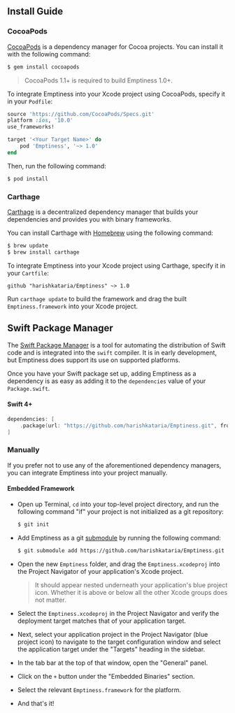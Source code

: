 ## Install Guide

### CocoaPods

[CocoaPods](http://cocoapods.org) is a dependency manager for Cocoa projects. You can install it with the following command:

```bash
$ gem install cocoapods
```

> CocoaPods 1.1+ is required to build Emptiness 1.0+.

To integrate Emptiness into your Xcode project using CocoaPods, specify it in your `Podfile`:

```ruby
source 'https://github.com/CocoaPods/Specs.git'
platform :ios, '10.0'
use_frameworks!

target '<Your Target Name>' do
    pod 'Emptiness', '~> 1.0'
end
```

Then, run the following command:

```bash
$ pod install
```

### Carthage

[Carthage](https://github.com/Carthage/Carthage) is a decentralized dependency manager that builds your dependencies and provides you with binary frameworks.

You can install Carthage with [Homebrew](http://brew.sh/) using the following command:

```bash
$ brew update
$ brew install carthage
```

To integrate Emptiness into your Xcode project using Carthage, specify it in your `Cartfile`:

```ogdl
github "harishkataria/Emptiness" ~> 1.0
```

Run `carthage update` to build the framework and drag the built `Emptiness.framework` into your Xcode project.

## Swift Package Manager

The [Swift Package Manager](https://swift.org/package-manager/) is a tool for automating the distribution of Swift code and is integrated into the `swift` compiler. It is in early development, but Emptiness does support its use on supported platforms.

Once you have your Swift package set up, adding Emptiness as a dependency is as easy as adding it to the `dependencies` value of your `Package.swift`.

#### Swift 4+

```swift
dependencies: [
    .package(url: "https://github.com/harishkataria/Emptiness.git", from: "1.0.0")
]
```

### Manually

If you prefer not to use any of the aforementioned dependency managers, you can integrate Emptiness into your project manually.

#### Embedded Framework

- Open up Terminal, `cd` into your top-level project directory, and run the following command "if" your project is not initialized as a git repository:

  ```bash
  $ git init
  ```

- Add Emptiness as a git [submodule](http://git-scm.com/docs/git-submodule) by running the following command:

  ```bash
  $ git submodule add https://github.com/harishkataria/Emptiness.git
  ```

- Open the new `Emptiness` folder, and drag the `Emptiness.xcodeproj` into the Project Navigator of your application's Xcode project.

    > It should appear nested underneath your application's blue project icon. Whether it is above or below all the other Xcode groups does not matter.

- Select the `Emptiness.xcodeproj` in the Project Navigator and verify the deployment target matches that of your application target.
- Next, select your application project in the Project Navigator (blue project icon) to navigate to the target configuration window and select the application target under the "Targets" heading in the sidebar.
- In the tab bar at the top of that window, open the "General" panel.
- Click on the `+` button under the "Embedded Binaries" section.
- Select the relevant `Emptiness.framework` for the platform.
- And that's it!

